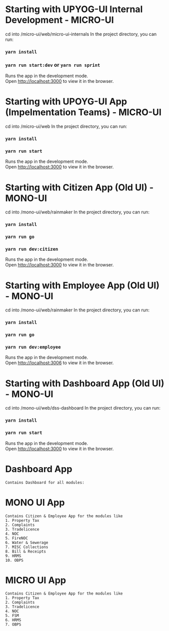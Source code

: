# Starting with UPYOG-UI Internal Development - MICRO-UI
cd into /micro-ui/web/micro-ui-internals
In the project directory, you can run:
### `yarn install`
### `yarn run start:dev` or `yarn run sprint`

Runs the app in the development mode.\
Open [http://localhost:3000](http://localhost:3000) to view it in the browser.

# Starting with UPOYG-UI App (Impelmentation Teams) - MICRO-UI
cd into /micro-ui/web
In the project directory, you can run:
### `yarn install`
### `yarn run start`

Runs the app in the development mode.\
Open [http://localhost:3000](http://localhost:3000) to view it in the browser.

# Starting with Citizen App (Old UI) - MONO-UI
cd into /mono-ui/web/rainmaker
In the project directory, you can run:
### `yarn install`
### `yarn run go`
### `yarn run dev:citizen`

Runs the app in the development mode.\
Open [http://localhost:3000](http://localhost:3000) to view it in the browser.

# Starting with Employee App (Old UI) - MONO-UI
cd into /mono-ui/web/rainmaker
In the project directory, you can run:
### `yarn install`
### `yarn run go`
### `yarn run dev:employee`

Runs the app in the development mode.\
Open [http://localhost:3006](http://localhost:3006) to view it in the browser.


# Starting with Dashboard App (Old UI) - MONO-UI
cd into /mono-ui/web/dss-dashboard
In the project directory, you can run:
### `yarn install`
### `yarn run start`

Runs the app in the development mode.\
Open [http://localhost:3000](http://localhost:3000) to view it in the browser.


# Dashboard App
    Contains Dashboard for all modules: 

# MONO UI App
    Contains Citizen & Employee App for the modules like
    1. Property Tax
    2. Complaints
    3. Tradelicence
    4. NOC
    5. FireNOC
    6. Water & Sewerage
    7. MISC Collections
    8. Bill & Receipts
    9. HRMS
    10. OBPS

# MICRO UI App
    Contains Citizen & Employee App for the modules like
    1. Property Tax
    2. Complaints
    3. Tradelicence
    4. NOC
    5. FSM
    6. HRMS
    7. OBPS

